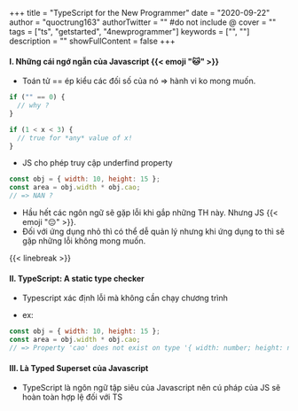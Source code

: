 +++
title = "TypeScript for the New Programmer"
date = "2020-09-22"
author = "quoctrung163"
authorTwitter = "" #do not include @
cover = ""
tags = ["ts", "getstarted", "4newprogrammer"]
keywords = ["", ""]
description = ""
showFullContent = false
+++

#### I. Những cái ngớ ngẫn của Javascript {{< emoji ":cat:" >}}
- Toán tử == ép kiểu các đối số của nó => hành vi ko mong muốn.
```js
if ("" == 0) {
  // why ?
}

if (1 < x < 3) {
  // true for *any* value of x!
}
```

- JS cho phép truy cập underfind property
```js
const obj = { width: 10, height: 15 };
const area = obj.width * obj.cao; 
// => NAN ?
```

- Hầu hết các ngôn ngữ sẽ gặp lỗi khi gắp những TH này. Nhưng JS {{< emoji ":pensive:" >}}.
- Đối với ứng dụng nhỏ thì có thể dễ quản lý nhưng khi ứng dụng to thì sẽ gặp những lỗi không mong muốn.

{{< linebreak >}}
#### II. TypeScript: A static type checker
- Typescript xác định lỗi mà không cần chạy chương trình

- ex: 
```js
const obj = { width: 10, height: 15 };
const area = obj.width * obj.cao; 
// => Property 'cao' does not exist on type '{ width: number; height: number; }'. Did you mean 'height'?
```

#### III. Là Typed Superset của Javascript
- TypeScript là ngôn ngữ tập siêu của Javascript nên cú pháp của JS sẽ hoàn toàn hợp lệ đối với TS